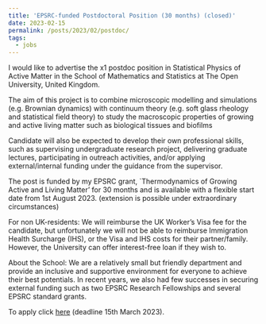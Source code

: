 ```yaml
---
title: 'EPSRC-funded Postdoctoral Position (30 months) (closed)'
date: 2023-02-15
permalink: /posts/2023/02/postdoc/
tags:
  - jobs
---
```


I would like to advertise the x1 postdoc position in Statistical Physics of Active Matter in the School of Mathematics and Statistics at The Open University, United Kingdom.

The aim of this project is to combine microscopic modelling and simulations (e.g. Brownian dynamics) with continuum theory (e.g. soft glass rheology and statistical field theory) to study the macroscopic properties of growing and active living matter such as biological tissues and biofilms

Candidate will also be expected to develop their own professional skills, such as supervising undergraduate research project, delivering graduate lectures, participating in outreach activities, and/or applying external/internal funding under the guidance from the supervisor. 

The post is funded by my EPSRC grant, `Thermodynamics of Growing Active and Living Matter’ for 30 months and is available with a flexible start date from 1st August 2023. (extension is possible under extraordinary circumstances)

For non UK-residents: We will reimburse the UK Worker’s Visa fee for the candidate, but unfortunately we will not be able to reimburse Immigration Health Surcharge (IHS), or the Visa and IHS costs for their partner/family. However, the University can offer interest-free loan if they wish to.

About the School: We are a relatively small but friendly department and provide an inclusive and supportive environment for everyone to achieve their best potentials. In recent years, we also had few successes in securing external funding such as two EPSRC Research Fellowships and several EPSRC standard grants.

To apply click [here] (deadline 15th March 2023).

[here]: https://www.open.ac.uk/about/employment/vacancies/pdra-applied-mathematicstheoretical-physics-20757


